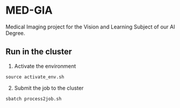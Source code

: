# MED-GIA
Medical Imaging project for the Vision and Learning Subject of our AI Degree.

## Run in the cluster
1. Activate the environment
```
source activate_env.sh
```
2. Submit the job to the cluster
```
sbatch process2job.sh
```
